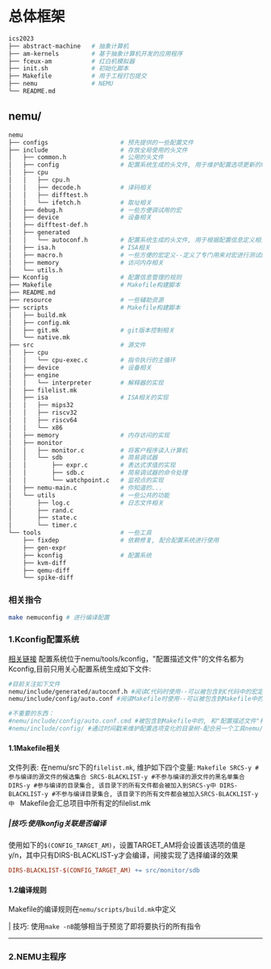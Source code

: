 # 总体框架

```bash
ics2023
├── abstract-machine   # 抽象计算机
├── am-kernels         # 基于抽象计算机开发的应用程序
├── fceux-am           # 红白机模拟器
├── init.sh            # 初始化脚本
├── Makefile           # 用于工程打包提交
├── nemu               # NEMU
└── README.md
```

## nemu/

```bash
nemu
├── configs                    # 预先提供的一些配置文件
├── include                    # 存放全局使用的头文件
│   ├── common.h               # 公用的头文件
│   ├── config                 # 配置系统生成的头文件, 用于维护配置选项更新的时间戳
│   ├── cpu
│   │   ├── cpu.h
│   │   ├── decode.h           # 译码相关
│   │   ├── difftest.h
│   │   └── ifetch.h           # 取址相关
│   ├── debug.h                # 一些方便调试用的宏
│   ├── device                 # 设备相关
│   ├── difftest-def.h
│   ├── generated
│   │   └── autoconf.h         # 配置系统生成的头文件, 用于根据配置信息定义相关的宏
│   ├── isa.h                  # ISA相关
│   ├── macro.h                # 一些方便的宏定义--定义了专门用来对宏进行测试的宏
│   ├── memory                 # 访问内存相关
│   └── utils.h
├── Kconfig                    # 配置信息管理的规则
├── Makefile                   # Makefile构建脚本
├── README.md
├── resource                   # 一些辅助资源
├── scripts                    # Makefile构建脚本
│   ├── build.mk
│   ├── config.mk
│   ├── git.mk                 # git版本控制相关
│   └── native.mk
├── src                        # 源文件
│   ├── cpu
│   │   └── cpu-exec.c         # 指令执行的主循环
│   ├── device                 # 设备相关
│   ├── engine
│   │   └── interpreter        # 解释器的实现
│   ├── filelist.mk
│   ├── isa                    # ISA相关的实现
│   │   ├── mips32
│   │   ├── riscv32
│   │   ├── riscv64
│   │   └── x86
│   ├── memory                 # 内存访问的实现
│   ├── monitor
│   │   ├── monitor.c          # 将客户程序读入计算机
│   │   └── sdb                # 简易调试器
│   │       ├── expr.c         # 表达式求值的实现
│   │       ├── sdb.c          # 简易调试器的命令处理
│   │       └── watchpoint.c   # 监视点的实现
│   ├── nemu-main.c            # 你知道的...
│   └── utils                  # 一些公共的功能
│       ├── log.c              # 日志文件相关
│       ├── rand.c
│       ├── state.c
│       └── timer.c
└── tools                      # 一些工具
    ├── fixdep                 # 依赖修复, 配合配置系统进行使用
    ├── gen-expr
    ├── kconfig                # 配置系统
    ├── kvm-diff
    ├── qemu-diff
    └── spike-diff
```

### 相关指令

```bash
make nemuconfig # 进行编译配置

```

### 1.Kconfig配置系统

[相关链接](https://nju-projectn.github.io/ics-pa-gitbook/ics2024/1.3.html)
配置系统位于nemu/tools/kconfig，"配置描述文件"的文件名都为Kconfig,目前只用关心配置系统生成如下文件:

```bash
#目前关注如下文件
nemu/include/generated/autoconf.h #阅读C代码时使用--可以被包含到C代码中的宏定义
nemu/include/config/auto.conf #阅读Makefile时使用--可以被包含到Makefile中的变量定义

#不重要的东西：
#nemu/include/config/auto.conf.cmd #被包含到Makefile中的, 和"配置描述文件"相关的依赖规则
#nemu/include/config/ #通过时间戳来维护配置选项变化的目录树-配合另一个工具nemu/tools/fixdep来使用
```

#### 1.1Makefile相关

文件列表: 在nemu/src下的`filelist.mk`, 维护如下四个变量:
    ```Makefile
    SRCS-y #参与编译的源文件的候选集合
    SRCS-BLACKLIST-y #不参与编译的源文件的黑名单集合
    DIRS-y #参与编译的目录集合, 该目录下的所有文件都会被加入到SRCS-y中
    DIRS-BLACKLIST-y #不参与编译目录集合, 该目录下的所有文件都会被加入SRCS-BLACKLIST-y中
    ```
    Makefile会汇总项目中所有定的filelist.mk

##### |技巧:使用konfig关联是否编译

使用如下的`$(CONFIG_TARGET_AM)`，设置TARGET_AM将会设置该选项的值是y/n，其中只有DIRS-BLACKLIST-y才会编译，间接实现了选择编译的效果

```Makefile
DIRS-BLACKLIST-$(CONFIG_TARGET_AM) += src/monitor/sdb
```

#### 1.2编译规则

Makefile的编译规则在`nemu/scripts/build.mk`中定义

| 技巧: 使用`make -nB`能够相当于预览了即将要执行的所有指令

---

### 2.NEMU主程序
